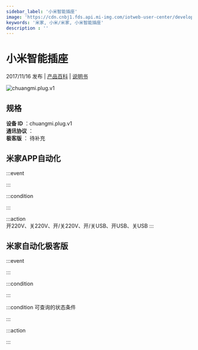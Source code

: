 ```yaml
---
sidebar_label: '小米智能插座'
image: 'https://cdn.cnbj1.fds.api.mi-img.com/iotweb-user-center/developer_1679104784843mQ7XP8xu.png?GalaxyAccessKeyId=AKVGLQWBOVIRQ3XLEW&Expires=9223372036854775807&Signature=lpLTNUbe/9fEFw5V8yLMtfm4P5I='
keywords: '米家, 小米/米家, 小米智能插座'
description : ''
---
```

# 小米智能插座

2017/11/16 发布 | [产品百科](https://home.mi.com/webapp/content/baike/product/index.html?model=chuangmi.plug.v1/) | [说明书](https://home.mi.com/views/introduction.html?model=chuangmi.plug.v1&region=cn)

![chuangmi.plug.v1](https://cdn.cnbj1.fds.api.mi-img.com/iotweb-user-center/developer_1679104784843mQ7XP8xu.png?GalaxyAccessKeyId=AKVGLQWBOVIRQ3XLEW&Expires=9223372036854775807&Signature=lpLTNUbe/9fEFw5V8yLMtfm4P5I=)

## 规格  
> 
**设备 ID** ：chuangmi.plug.v1  
**通讯协议** ：  
**极客版**  ： 待补充 


## 米家APP自动化  

:::event  

:::

:::condition  

:::

:::action   
开220V、关220V、开/关220V、开/关USB、开USB、关USB
:::

## 米家自动化极客版  

:::event  

:::

:::condition  

:::

:::condition 可查询的状态条件  

:::

:::action  

:::

        
